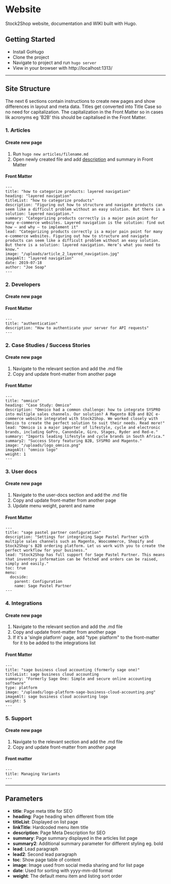 # Website

Stock2Shop website, documentation and WIKI built with Hugo.

## Getting Started

- Install GoHugo
- Clone the project
- Navigate to project and run ```hugo server```
- View in your browser with http://localhost:1313/

---

## Site Structure
The next 6 sections contain instructions to create new pages and show differences in layout and meta data. Titles get converted into Title Case so no need for capitalization. The capitalization in the Front Matter so in cases lik acronyms eg 'B2B' this should be capitalised in the Front Matter.

### 1. Articles

#### Create new page
1. Run ```hugo new articles/filename.md```
2. Open newly created file and add [description](#parameters) and summary in Front Matter

#### Front Matter
```
---
title: "how to categorize products: layered navigation"
heading: "layered navigation"
titleList: "how to categorize products"
description: "Figuring out how to structure and navigate products can seem like a difficult problem without an easy solution. But there is a solution: layered navigation."
summary: "Categorizing products correctly is a major pain point for many e-commerce websites. Layered navigation is the solution: find out how – and why – to implement it"
lead: "Categorizing products correctly is a major pain point for many e-commerce websites. Figuring out how to structure and navigate products can seem like a difficult problem without an easy solution. But there is a solution: layered navigation. Here’s what you need to know."
image: "/uploads/article_2_layered_navigation.jpg"
imageAlt: "layered navigation"
date: 2019-07-18
author: "Joe Soap"
---
```
### 2. Developers

#### Create new page

#### Front Matter
```
---
title: "authentication"
description: "How to authenticate your server for API requests"
---
```

### 2. Case Studies / Success Stories

#### Create new page
1. Navigate to the relevant section and add the .md file
2. Copy and update front-matter from another page

#### Front Matter
```
---
title: "omnico"
heading: "Case Study: Omnico"
description: "Omnico had a common challenge: how to integrate SYSPRO into multiple sales channels. Our solution? A Magento B2B and B2C e-commerce website integrated with Stock2Shop. We worked closely with Omnico to create the perfect solution to suit their needs. Read more!"
lead: "Omnico is a major importer of lifestyle, cycle and electronic brands, including GoPro, Canondale, Giro, Stages, Ryder and Red-e."
summary: "Imports leading lifestyle and cycle brands in South Africa."
summary2: "Success Story featuring B2B, SYSPRO and Magento."
image: "/uploads/logo_omnico.png"
imageAlt: "omnico logo"
weight: 1
---
```

### 3. User docs

#### Create new page
1. Navigate to the user-docs section and add the .md file
2. Copy and update front-matter from another page
3. Update menu weight, parent and name

#### Front Matter
```
---
title: "sage pastel partner configuration"
description: "Settings for integrating Sage Pastel Partner with multiple sales channels such as Magento, Woocommerce, Shopify and Stock2Shop's B2B ordering platform. Let us work with you to create the perfect workflow for your business."
lead: "Stock2Shop has full support for Sage Pastel Partner. This means that inventory information can be fetched and orders can be raised, simply and easily."
toc: true
menu:
  docside:
    parent: Configuration
    name: Sage Pastel Partner
---
```

### 4. Integrations

#### Create new page
1. Navigate to the relevant section and add the .md file
2. Copy and update front-matter from another page
3. If it's a 'single platform' page, add "type: platform" to the front-matter for it to be added to the integrations list

#### Front Matter
```
---
title: "sage business cloud accounting (formerly sage one)"
titleList: sage business cloud accounting
summary: "Formerly Sage One: Simple and secure online accounting software"
type: platform
image: "/uploads/logo-platform-sage-business-cloud-accounting.png"
imageAlt: sage business cloud accounting logo
weight: 5
---
```

### 5. Support

#### Create new page
1. Navigate to the relevant section and add the .md file
2. Copy and update front-matter from another page
#### Front matter
```
---
title: Managing Variants
---
```
---

## Parameters

- **title**: Page meta title for SEO
- **heading**: Page heading when different from title
- **titleList**: Displayed on list page 
- **linkTitle**: Hardcoded menu item title
- **description**: Page Meta Description for SEO
- **summary**: Page summary displayed in the articles list page
- **summary2**: Additional summary parameter for different styling eg. bold 
- **lead**: Lead paragraph
- **lead2**: Second lead paragraph
- **toc**: Show page table of content
- **image**: Image used from social media sharing and for list page
- **date**: Used for sorting with yyyy-mm-dd format
- **weight**: The default menu item and listing sort order
